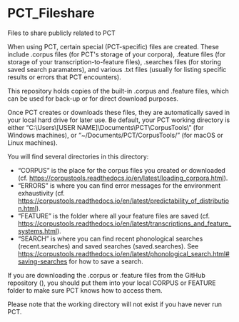 # PCT_Fileshare
Files to share publicly related to PCT


When using PCT, certain special (PCT-specific) files are created. These include .corpus files (for PCT's storage of your corpora), .feature files (for storage of your transcription-to-feature files), .searches files (for storing saved search paramaters), and various .txt files (usually for listing specific results or errors that PCT encounters). 

This repository holds copies of the built-in .corpus and .feature files, which can be used for back-up or for direct download purposes.

Once PCT creates or downloads these files, they are automatically saved in your local hard drive for later use. Be default, your PCT working directory is either
“C:\\Users\\[USER NAME]\\Documents\\PCT\\CorpusTools\\” (for Windows machines), or “~/Documents/PCT/CorpusTools/” (for macOS or Linux machines).

You will find several directories in this directory:

 * “CORPUS” is the place for the corpus files you created or downloaded (cf. https://corpustools.readthedocs.io/en/latest/loading_corpora.html).
 * “ERRORS” is where you can find error messages for the environment exhaustivity (cf. https://corpustools.readthedocs.io/en/latest/predictability_of_distribution.html).
 * “FEATURE” is the folder where all your feature files are saved (cf. https://corpustools.readthedocs.io/en/latest/transcriptions_and_feature_systems.html).
 * “SEARCH” is where you can find recent phonological searches (recent.searches) and saved searches (saved.searches). See https://corpustools.readthedocs.io/en/latest/phonological_search.html#saving-searches for how to save a search.

If you are downloading the .corpus or .feature files from the GitHub repository (), you should put them into your local CORPUS or FEATURE folder to make sure PCT knows how to access them.

Please note that the working directory will not exist if you have never run PCT.
